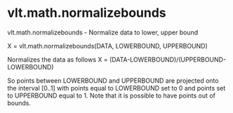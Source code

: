 # vlt.math.normalizebounds

  vlt.math.normalizebounds - Normalize data to lower, upper bound
 
   X = vlt.math.normalizebounds(DATA, LOWERBOUND, UPPERBOUND)
 
  Normalizes the data as follows
    X = (DATA-LOWERBOUND)/(UPPERBOUND-LOWERBOUND)
 
   So points between LOWERBOUND and UPPERBOUND are projected
   onto the interval [0..1] with points equal to LOWERBOUND set
   to 0 and points set to UPPERBOUND equal to 1.  Note that it is
   possible to have points out of bounds.
